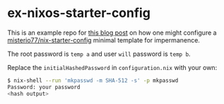 # ex-nixos-starter-config

This is an example repo for [this blog
post](https://willbush.dev/blog/impermanent-nixos) on how one might configure a
[misterio77/nix-starter-config](https://github.com/Misterio77/nix-starter-configs)
minimal template for impermanence.

The root password is `temp a` and user `will` password is `temp b`.

Replace the `initialHashedPassword` in `configuration.nix` with your own:

```sh
$ nix-shell --run 'mkpasswd -m SHA-512 -s' -p mkpasswd
Password: your password
<hash output>
```
